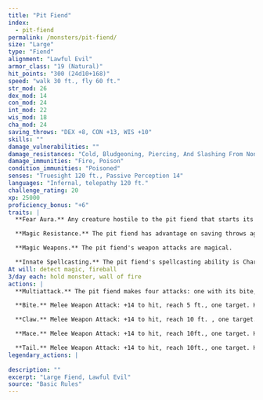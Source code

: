 ```yaml
---
title: "Pit Fiend"
index:
  - pit-fiend
permalink: /monsters/pit-fiend/
size: "Large"
type: "Fiend"
alignment: "Lawful Evil"
armor_class: "19 (Natural)"
hit_points: "300 (24d10+168)"
speed: "walk 30 ft., fly 60 ft."
str_mod: 26
dex_mod: 14
con_mod: 24
int_mod: 22
wis_mod: 18
cha_mod: 24
saving_throws: "DEX +8, CON +13, WIS +10"
skills: ""
damage_vulnerabilities: ""
damage_resistances: "Cold, Bludgeoning, Piercing, And Slashing From Nonmagical Weapons That Aren'T Silvered"
damage_immunities: "Fire, Poison"
condition_immunities: "Poisoned"
senses: "Truesight 120 ft., Passive Perception 14"
languages: "Infernal, telepathy 120 ft."
challenge_rating: 20
xp: 25000
proficiency_bonus: "+6"
traits: |
  **Fear Aura.** Any creature hostile to the pit fiend that starts its turn within 20 feet of the pit fiend must make a DC 21 Wisdom saving throw, unless the pit fiend is incapacitated. On a failed save, the creature is frightened until the start of its next turn. If a creature's saving throw is successful, the creature is immune to the pit fiend's Fear Aura for the next 24 hours.

  **Magic Resistance.** The pit fiend has advantage on saving throws against spells and other magical effects.

  **Magic Weapons.** The pit fiend's weapon attacks are magical.

  **Innate Spellcasting.** The pit fiend's spellcasting ability is Charisma (spell save DC 21). The pit fiend can innately cast the following spells, requiring no material components:
At will: detect magic, fireball
3/day each: hold monster, wall of fire
actions: |
  **Multiattack.** The pit fiend makes four attacks: one with its bite, one with its claw, one with its mace, and one with its tail.

  **Bite.** Melee Weapon Attack: +14 to hit, reach 5 ft., one target. Hit: 22 (4d6 + 8) piercing damage. The target must succeed on a DC 21 Constitution saving throw or become poisoned. While poisoned in this way, the target can't regain hit points, and it takes 21 (6d6) poison damage at the start of each of its turns. The poisoned target can repeat the saving throw at the end of each of its turns, ending the effect on itself on a success.

  **Claw.** Melee Weapon Attack: +14 to hit, reach 10 ft. , one target. Hit: 17 (2d8 + 8) slashing damage.

  **Mace.** Melee Weapon Attack: +14 to hit, reach 10ft., one target. Hit: 15 (2d6 + 8) bludgeoning damage plus 21 (6d6) fire damage.

  **Tail.** Melee Weapon Attack: +14 to hit, reach 10ft., one target. Hit: 24 (3d10 + 8) bludgeoning damage.  
legendary_actions: |
  
description: ""
excerpt: "Large Fiend, Lawful Evil"
source: "Basic Rules"
---
```

